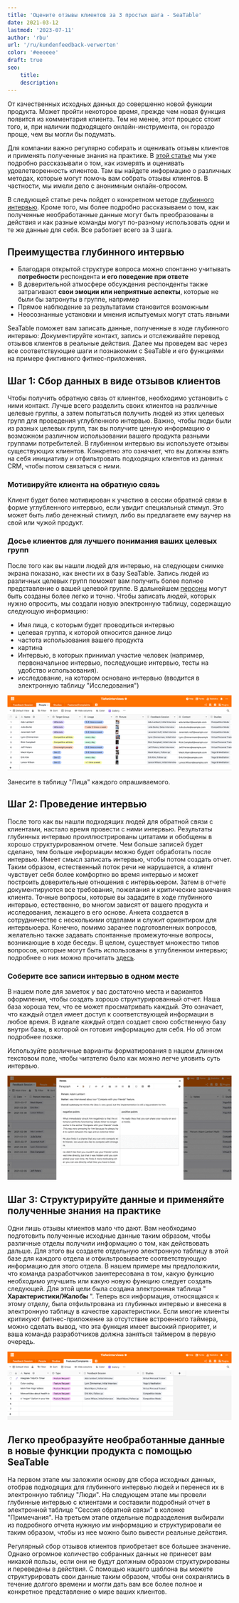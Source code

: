 ```yaml
---
title: 'Оцените отзывы клиентов за 3 простых шага - SeaTable'
date: 2021-03-12
lastmod: '2023-07-11'
author: 'rbu'
url: '/ru/kundenfeedback-verwerten'
color: '#eeeeee'
draft: true
seo:
    title:
    description:
---
```


От качественных исходных данных до совершенно новой функции продукта. Может пройти некоторое время, прежде чем новая функция появится из комментария клиента. Тем не менее, этот процесс стоит того, и, при наличии подходящего онлайн-инструмента, он гораздо проще, чем вы могли бы подумать.

Для компании важно регулярно собирать и оценивать отзывы клиентов и применять полученные знания на практике. В [этой статье](https://seatable.io/ru/kundenzufriedenheit-messen-auswerten-und-steigern/) мы уже подробно рассказывали о том, как измерять и оценивать удовлетворенность клиентов. Там вы найдете информацию о различных методах, которые могут помочь вам собрать отзывы клиентов. В частности, мы имели дело с анонимным онлайн-опросом.

В следующей статье речь пойдет о конкретном методе [глубинного интервью](https://de.wikipedia.org/wiki/Tiefeninterview). Кроме того, мы более подробно рассказываем о том, как полученные необработанные данные могут быть преобразованы в действия и как разные команды могут по-разному использовать одни и те же данные для себя. Все работает всего за 3 шага.

## Преимущества глубинного интервью

- Благодаря открытой структуре вопроса можно спонтанно учитывать **потребности** респондента **и его поведение при ответе**
- В доверительной атмосфере обсуждения респонденты также затрагивают **свои эмоции или неприятные аспекты**, которые не были бы затронуты в группе, например
- Прямое наблюдение за результатами становится возможным
- Неосознанные установки и мнения испытуемых могут стать явными

SeaTable поможет вам записать данные, полученные в ходе глубинного интервью: Документируйте контакт, запись и отслеживайте перевод отзывов клиентов в реальные действия. Далее мы проведем вас через все соответствующие шаги и познакомим с SeaTable и его функциями на примере фиктивного фитнес-приложения.

## Шаг 1: Сбор данных в виде отзывов клиентов

Чтобы получить обратную связь от клиентов, необходимо установить с ними контакт. Лучше всего разделить своих клиентов на различные целевые группы, а затем попытаться получить людей из этих целевых групп для проведения углубленного интервью. Важно, чтобы люди были из разных целевых групп, так вы получите ценную информацию о возможном различном использовании вашего продукта разными группами потребителей. В глубинном интервью вы используете отзывы существующих клиентов. Конкретно это означает, что вы должны взять на себя инициативу и отфильтровать подходящих клиентов из данных CRM, чтобы потом связаться с ними.

### Мотивируйте клиента на обратную связь

Клиент будет более мотивирован к участию в сессии обратной связи в форме углубленного интервью, если увидит специальный стимул. Это может быть либо денежный стимул, либо вы предлагаете ему ваучер на свой или чужой продукт.

### Досье клиентов для лучшего понимания ваших целевых групп

После того как вы нашли людей для интервью, на следующем снимке экрана показано, как внести их в базу SeaTable. Запись людей из различных целевых групп поможет вам получить более полное представление о вашей целевой группе. В дальнейшем [персоны](https://buffer.com/library/marketing-personas-beginners-guide/) могут быть созданы более легко и точно. Чтобы записать людей, которых нужно опросить, мы создали новую электронную таблицу, содержащую следующую информацию:

- Имя лица, с которым будет проводиться интервью
- целевая группа, к которой относится данное лицо
- частота использования вашего продукта
- картина
- Интервью, в которых принимал участие человек (например, первоначальное интервью, последующие интервью, тесты на удобство использования).
- исследование, на котором основано интервью (вводится в электронную таблицу "Исследования")

![Отзывы клиентов](images/Bildschirmfoto-2021-03-12-um-13.27.47.png)

Занесите в таблицу "Лица" каждого опрашиваемого.

## Шаг 2: Проведение интервью

После того как вы нашли подходящих людей для обратной связи с клиентами, настало время провести с ними интервью. Результаты глубинных интервью проиллюстрированы цитатами и обобщены в хорошо структурированном отчете. Чем больше записей будет сделано, тем больше информации можно будет обработать после интервью. Имеет смысл записать интервью, чтобы потом создать отчет. Таким образом, естественный поток речи не нарушается, а клиент чувствует себя более комфортно во время интервью и может построить доверительные отношения с интервьюером. Затем в отчете документируются все требования, пожелания и критические замечания клиента. Точные вопросы, которые вы зададите в ходе глубинного интервью, естественно, во многом зависят от вашего продукта и исследования, лежащего в его основе. Анкета создается в сотрудничестве с несколькими отделами и служит ориентиром для интервьюера. Конечно, помимо заранее подготовленных вопросов, желательно также задавать спонтанные промежуточные вопросы, возникающие в ходе беседы. В целом, существует множество типов вопросов, которые могут быть использованы в углубленном интервью; подробнее о них можно прочитать [здесь](https://wpgs.de/fachtexte/qualitative-interviews/9-mit-qualitativen-fragen-in-die-tiefe-gehen/).

### Соберите все записи интервью в одном месте

В нашем поле для заметок у вас достаточно места и вариантов оформления, чтобы создать хорошо структурированный отчет. Наша база хороша тем, что ее может просматривать каждый. Это означает, что каждый отдел имеет доступ к соответствующей информации в любое время. В идеале каждый отдел создает свою собственную базу внутри базы, в которой он готовит информацию для себя. Но об этом подробнее позже.

Используйте различные варианты форматирования в нашем длинном текстовом поле, чтобы читателю было как можно легче уловить суть интервью.

![Отзывы клиентов](images/Bildschirmfoto-2021-03-12-um-13.53.44.png)

## Шаг 3: Структурируйте данные и применяйте полученные знания на практике

Одни лишь отзывы клиентов мало что дают. Вам необходимо подготовить полученные исходные данные таким образом, чтобы различные отделы получили информацию о том, как действовать дальше. Для этого вы создаете отдельную электронную таблицу в этой базе для каждого отдела и отфильтровываете соответствующую информацию для этого отдела. В нашем примере мы предположили, что команда разработчиков заинтересована в том, какую функцию необходимо улучшить или какую новую функцию следует создать следующей. Для этой цели была создана электронная таблица " **Характеристики/Жалобы** ". Теперь вся информация, относящаяся к этому отделу, была отфильтрована из глубинных интервью и внесена в электронную таблицу в качестве характеристики. Если многие клиенты критикуют фитнес-приложение за отсутствие встроенного таймера, можно сделать вывод, что эта функция имеет высокий приоритет, и ваша команда разработчиков должна заняться таймером в первую очередь.

![Отзывы клиентов](images/Bildschirmfoto-2021-03-12-um-14.10.19.png)

## Легко преобразуйте необработанные данные в новые функции продукта с помощью SeaTable

На первом этапе мы заложили основу для сбора исходных данных, отобрав подходящих для глубинного интервью людей и перенеся их в электронную таблицу "Люди". На следующем этапе мы провели глубинные интервью с клиентами и составили подробный отчет в электронной таблице "Сессия обратной связи" в колонке "Примечания". На третьем этапе отдельные подразделения выбирали из подробного отчета нужную им информацию и структурировали ее таким образом, чтобы из нее можно было вывести реальные действия.

Регулярный сбор отзывов клиентов приобретает все большее значение. Однако огромное количество собранных данных не принесет вам никакой пользы, если они не будут должным образом структурированы и переведены в действия. С помощью нашего шаблона вы можете структурировать свои данные таким образом, чтобы они сохранялись в течение долгого времени и могли дать вам все более полное и конкретное представление о мире ваших клиентов.

